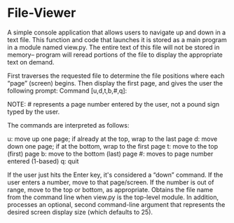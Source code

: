 # File-Viewer
A simple console application that allows users to navigate up and down in a text file. 
This function and code that launches it is stored as a main program in a module named view.py. The entire text of this file will not be stored in memory– program will reread portions of the file to display the appropriate text on demand.

First traverses the requested file to determine the file positions where each “page” (screen) begins. Then display the first page, and gives the user the following prompt: Command [u,d,t,b,#,q]:

NOTE: # represents a page number entered by the user, not a pound sign typed by the user.

The commands are interpreted as follows:

u: move up one page; if already at the top, wrap to the last page
d: move down one page; if at the bottom, wrap to the first page
t: move to the top (first) page
b: move to the bottom (last) page
#: moves to page number entered (1-based)
q: quit

If the user just hits the Enter key, it's considered a “down” command. If the user enters a number, move to that page/screen. If the number is out of range, move to the top or bottom, as appropriate. Obtains the file name from the command line when view.py is the top-level module. In addition, processes an optional, second command-line argument that represents the desired screen display size (which defaults to 25).
